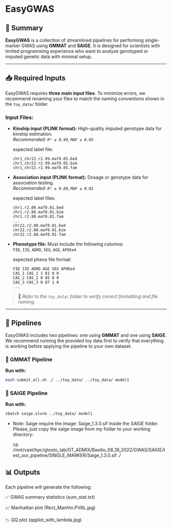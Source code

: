 # EasyGWAS

## 🧬 Summary

**EasyGWAS** is a collection of streamlined pipelines for performing single-marker GWAS using **GMMAT** and **SAIGE**. It is designed for scientists with limited programming experience who want to analyze genotyped or imputed genetic data with minimal setup.

---

## 📥 Required Inputs

EasyGWAS requires **three main input files**. To minimize errors, we recommend renaming your files to match the naming conventions shown in the `toy_data/` folder.

### Input Files:

- **Kinship input (PLINK format):** High-quality imputed genotype data for kinship estimation.  
  _Recommended: `R² ≥ 0.99`, `MAF ≥ 0.05`_

  expected label file:
  
      chr1_chr22.r2.99.maf0.05.bed
      chr1_chr22.r2.99.maf0.05.bim
      chr1_chr22.r2.99.maf0.05.fam

- **Association input (PLINK format):** Dosage or genotype data for association testing.  
  _Recommended: `R² ≥ 0.80`, `MAF ≥ 0.01`_

  expected label files:

      chr1.r2.80.maf0.01.bed
      chr1.r2.80.maf0.01.bim
      chr1.r2.80.maf0.01.fam
      ...
      chr22.r2.80.maf0.01.bed
      chr22.r2.80.maf0.01.bim
      chr22.r2.80.maf0.01.fam

- **Phenotype file:** Must include the following columns:  
  `FID`, `IID`, `ADRD`, `SEX`, `AGE`, `APOEe4`

  expected pheno file format:

      FID IID ADRD AGE SEX APOEe4
      CAS_1 CAS_1 1 81 0 0
      CAS_2 CAS_2 0 85 0 0
      CAS_3 CAS_3 0 87 1 0
      ...


> 📎 _Refer to the `toy_data/` folder to verify correct formatting and file naming._

---

## 🚀 Pipelines

EasyGWAS includes two pipelines: one using **GMMAT** and one using **SAIGE**. We recommend running the provided toy data first to verify that everything is working before applying the pipeline to your own dataset.

### 🔧 GMMAT Pipeline

**Run with:**

```bash
bash submit_all.sh ./ ../toy_data/ ../toy_data/ model1

```

### 🔧 SAIGE Pipeline

**Run with:**

```bash
sbatch saige.slurm ../toy_data/ model1
```

- Note: Saige require the image: Saige_1.3.0.sif inside the SAIGE folder. Please, just copy the saige image from my folder to your working directory: 

  cp /mnt/vast/hpc/gtosto_lab/GT_ADMIX/Basilio_08_19_2022/GWAS/SAIGE/test_our_pipeline/SINGLE_MARKER/Saige_1.3.0.sif ./

##  📊 Outputs
Each pipeline will generate the following:

✅ GWAS summary statistics (sum_stat.txt)

📈 Manhattan plot (Rect_Manhtn.PVAL.jpg)

📉 QQ plot (qqplot_with_lambda.jpg)



